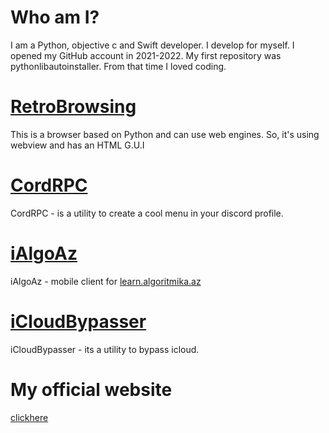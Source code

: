 # Who am I?
I am a Python, objective c and Swift developer. I develop for myself. I opened my GitHub account in 2021-2022. My first repository was pythonlibautoinstaller. From that time I loved coding.
# [RetroBrowsing](https://github.com/z3ven/RetroBrowsing)
This is a browser based on Python and can use web engines. So, it's using webview and has an HTML G.U.I
# [CordRPC](https://github.com/z3ven/CordRPC)
CordRPC - is a utility to create a cool menu in your discord profile.
# [iAlgoAz](https://github.com/z3ven/iAlgoAz)
iAlgoAz - mobile client for [learn.algoritmika.az](https://learn.algoritmika.az)
# [iCloudBypasser](https://github.com/z3ven/icloud_bypasser/)
iCloudBypasser - its a utility to bypass icloud.
# My official website
[clickhere](https://z3ven.github.io)
